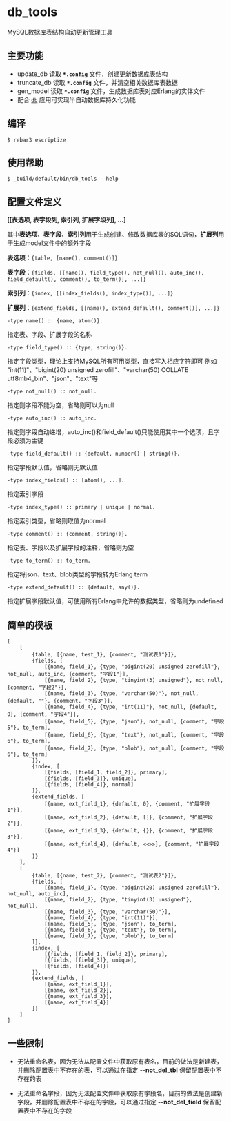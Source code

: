 db_tools
=====

MySQL数据库表结构自动更新管理工具

主要功能
----
* update_db 读取 **`*.config`** 文件，创建更新数据库表结构
* truncate_db 读取 **`*.config`** 文件，并清空相关数据库表数据
* gen_model 读取 **`*.config`** 文件，生成数据库表对应Erlang的实体文件
* 配合 [`db`](https://github.com/dong50252409/db) 应用可实现半自动数据库持久化功能

编译
-----

    $ rebar3 escriptize

使用帮助
---

    $ _build/default/bin/db_tools --help

配置文件定义
---

**[[表选项, 表字段列, 索引列, 扩展字段列], ...]**

其中**表选项**、**表字段**、**索引列**用于生成创建、修改数据库表的SQL语句，**扩展列**用于生成model文件中的额外字段

**表选项**：`{table, [name(), comment()]}`

**表字段**：`{fields, [[name(), field_type(), not_null(), auto_inc(), field_default(), comment(), to_term()], ...]}`

**索引列**：`{index, [[index_fields(), index_type()], ...]}`

**扩展列**：`{extend_fields, [[name(), extend_default(), comment()], ...]}`

`-type name() :: {name, atom()}.`

指定表、字段、扩展字段的名称

`-type field_type() :: {type, string()}.`

指定字段类型，理论上支持MySQL所有可用类型，直接写入相应字符即可
例如 "int(11)"、"bigint(20) unsigned zerofill"、"varchar(50) COLLATE utf8mb4_bin"、"json"、"text"等

`-type not_null() :: not_null.`

指定则字段不能为空，省略则可以为null

`-type auto_inc() :: auto_inc.`

指定则字段自动递增，auto_inc()和field_default()只能使用其中一个选项，且字段必须为主键

`-type field_default() :: {default, number() | string()}.`

指定字段默认值，省略则无默认值

`-type index_fields() :: [atom(), ...].`

指定索引字段

`-type index_type() :: primary | unique | normal.`

指定索引类型，省略则取值为normal

`-type comment() :: {comment, string()}.`

指定表、字段以及扩展字段的注释，省略则为空

`-type to_term() :: to_term.`

指定将json、text、blob类型的字段转为Erlang term

`-type extend_default() :: {default, any()}.`

指定扩展字段默认值，可使用所有Erlang中允许的数据类型，省略则为undefined

简单的模板
----
    [
        [
            {table, [{name, test_1}, {comment, "测试表1"}]},
            {fields, [
                [{name, field_1}, {type, "bigint(20) unsigned zerofill"}, not_null, auto_inc, {comment, "字段1"}],
                [{name, field_2}, {type, "tinyint(3) unsigned"}, not_null, {comment, "字段2"}],
                [{name, field_3}, {type, "varchar(50)"}, not_null, {default, ""}, {comment, "字段3"}],
                [{name, field_4}, {type, "int(11)"}, not_null, {default, 0}, {comment, "字段4"}],
                [{name, field_5}, {type, "json"}, not_null, {comment, "字段5"}, to_term],
                [{name, field_6}, {type, "text"}, not_null, {comment, "字段6"}, to_term],
                [{name, field_7}, {type, "blob"}, not_null, {comment, "字段6"}, to_term]
            ]},
            {index, [
                [{fields, [field_1, field_2]}, primary],
                [{fields, [field_3]}, unique],
                [{fields, [field_4]}, normal]
            ]},
            {extend_fields, [
                [{name, ext_field_1}, {default, 0}, {comment, "扩展字段1"}],
                [{name, ext_field_2}, {default, []}, {comment, "扩展字段2"}],
                [{name, ext_field_3}, {default, {}}, {comment, "扩展字段3"}],
                [{name, ext_field_4}, {default, <<>>}, {comment, "扩展字段4"}]
            ]}
        ],
        [
            {table, [{name, test_2}, {comment, "测试表2"}]},
            {fields, [
                [{name, field_1}, {type, "bigint(20) unsigned zerofill"}, not_null, auto_inc],
                [{name, field_2}, {type, "tinyint(3) unsigned"}, not_null],
                [{name, field_3}, {type, "varchar(50)"}],
                [{name, field_4}, {type, "int(11)"}],
                [{name, field_5}, {type, "json"}, to_term],
                [{name, field_6}, {type, "text"}, to_term],
                [{name, field_7}, {type, "blob"}, to_term]
            ]},
            {index, [
                [{fields, [field_1, field_2]}, primary],
                [{fields, [field_3]}, unique],
                [{fields, [field_4]}]
            ]},
            {extend_fields, [
                [{name, ext_field_1}],
                [{name, ext_field_2}],
                [{name, ext_field_3}],
                [{name, ext_field_4}]
            ]}
        ]
    ].

一些限制
-----
* 无法重命名表，因为无法从配置文件中获取原有表名，目前的做法是新建表，并删除配置表中不存在的表，可以通过在指定 **--not_del_tbl** 保留配置表中不存在的表

* 无法重命名字段，因为无法配置文件中获取原有字段名，目前的做法是创建新字段，并删除配置表中不存在的字段，可以通过指定 **--not_del_field** 保留配置表中不存在的字段